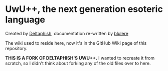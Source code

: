 # UwU++, the next generation esoteric language
Created by 
[Deltaphish](https://github.com/Deltaphish/UwUpp),
documentation re-written by
[blulere](https://github.com/blulere)

The wiki used to reside here, now it's in the GitHub Wiki page of this repository.

**THIS IS A FORK OF DELTAPHISH'S UWU++.** I wanted to recreate it from scratch, so I didn't think about forking any of the old files over to here.

